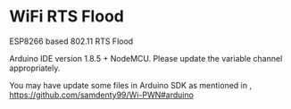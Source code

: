 # WiFi RTS Flood
ESP8266 based 802.11 RTS Flood

Arduino IDE version 1.8.5 + NodeMCU. Please update the variable channel appropriately. 

You may have update some files in Arduino SDK as mentioned in , https://github.com/samdenty99/Wi-PWN#arduino
